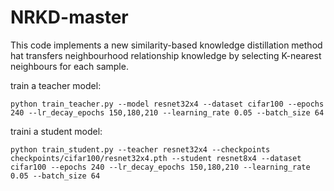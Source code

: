 # NRKD-master
This code implements a new similarity-based knowledge distillation method hat transfers neighbourhood relationship knowledge by selecting K-nearest neighbours for each sample.

train a teacher model:

 `python train_teacher.py --model resnet32x4 --dataset cifar100 --epochs 240 --lr_decay_epochs 150,180,210 --learning_rate 0.05 --batch_size 64`

traini a student model:

  `python train_student.py --teacher resnet32x4 --checkpoints checkpoints/cifar100/resnet32x4.pth --student resnet8x4 --dataset cifar100 --epochs 240 --lr_decay_epochs 150,180,210 --learning_rate 0.05 --batch_size 64`
